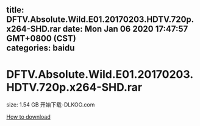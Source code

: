 
title: DFTV.Absolute.Wild.E01.20170203.HDTV.720p.x264-SHD.rar
date: Mon Jan 06 2020 17:47:57 GMT+0800 (CST)    
categories: baidu
---

# DFTV.Absolute.Wild.E01.20170203.HDTV.720p.x264-SHD.rar
size: 1.54 GB
 开始下载-DLKOO.com
 

[How to download](https://bpcam.bemobtrk.com/go/2ceec3aa-1ca2-46d6-b9ff-aaa5c184517c?jno=3489)